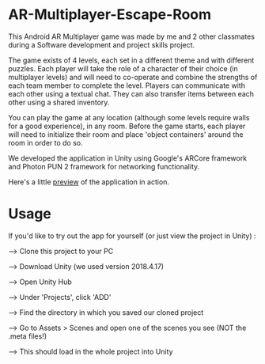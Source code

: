 # AR-Multiplayer-Escape-Room
This Android AR Multiplayer game was made by me and 2 other classmates during a Software development and project skills project. 

The game exists of 4 levels, each set in a different theme and with different puzzles. Each player will take the role of a character of their choice (in multiplayer levels) and will need to co-operate and combine the strengths of each team member to complete the level. Players can communicate with each other using a textual chat. They can also transfer items between each other using a shared inventory.

You can play the game at any location (although some levels require walls for a good experience), in any room. Before the game starts, each player will need to initialize their room and place 'object containers' around the room in order to do so.

We developed the application in Unity using Google's ARCore framework and Photon PUN 2 framework for networking functionality.

Here's a little [preview](https://www.youtube.com/watch?v=MD2tUd2vk1c&t=) of the application in action.

# Usage
If you'd like to try out the app for yourself (or just view the project in Unity) : 

--> Clone this project to your PC 

--> Download Unity (we used version 2018.4.17) 

--> Open Unity Hub 

--> Under 'Projects', click 'ADD' 

--> Find the directory in which you saved our cloned project 

--> Go to Assets > Scenes and open one of the scenes you see (NOT the .meta files!) 

--> This should load in the whole project into Unity
